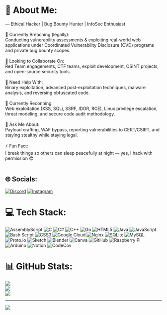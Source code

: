 # 💫 About Me:
— Ethical Hacker | Bug Bounty Hunter | InfoSec Enthusiast<br><br>🔭 Currently Breaching (legally):<br>Conducting vulnerability assessments & exploiting real-world web applications under Coordinated Vulnerability Disclosure (CVD) programs and private bug bounty scopes.<br><br>👯 Looking to Collaborate On:<br>Red Team engagements, CTF teams, exploit development, OSINT projects, and open-source security tools.<br><br>🤝 Need Help With:<br>Binary exploitation, advanced post-exploitation techniques, malware analysis, and reversing obfuscated code.<br><br>🌱 Currently Reconning:<br>Web exploitation (XSS, SQLi, SSRF, IDOR, RCE), Linux privilege escalation, threat modeling, and secure code audit methodology.<br><br>💬 Ask Me About:<br>Payload crafting, WAF bypass, reporting vulnerabilities to CERT/CSIRT, and staying stealthy while staying legal.<br><br>⚡ Fun Fact:<br>I break things so others can sleep peacefully at night — yes, I hack with permission 😎<br><br>


## 🌐 Socials:
[![Discord](https://img.shields.io/badge/Discord-%237289DA.svg?logo=discord&logoColor=white)](https://discord.gg/W2czSeDq) [![Instagram](https://img.shields.io/badge/Instagram-%23E4405F.svg?logo=Instagram&logoColor=white)](https://instagram.com/oushxplo) 

# 💻 Tech Stack:
![AssemblyScript](https://img.shields.io/badge/assembly%20script-%23000000.svg?style=for-the-badge&logo=assemblyscript&logoColor=white) ![C](https://img.shields.io/badge/c-%2300599C.svg?style=for-the-badge&logo=c&logoColor=white) ![C#](https://img.shields.io/badge/c%23-%23239120.svg?style=for-the-badge&logo=csharp&logoColor=white) ![C++](https://img.shields.io/badge/c++-%2300599C.svg?style=for-the-badge&logo=c%2B%2B&logoColor=white) ![Go](https://img.shields.io/badge/go-%2300ADD8.svg?style=for-the-badge&logo=go&logoColor=white) ![HTML5](https://img.shields.io/badge/html5-%23E34F26.svg?style=for-the-badge&logo=html5&logoColor=white) ![Java](https://img.shields.io/badge/java-%23ED8B00.svg?style=for-the-badge&logo=openjdk&logoColor=white) ![JavaScript](https://img.shields.io/badge/javascript-%23323330.svg?style=for-the-badge&logo=javascript&logoColor=%23F7DF1E) ![Bash Script](https://img.shields.io/badge/bash_script-%23121011.svg?style=for-the-badge&logo=gnu-bash&logoColor=white) ![CSS3](https://img.shields.io/badge/css3-%231572B6.svg?style=for-the-badge&logo=css3&logoColor=white) ![Google Cloud](https://img.shields.io/badge/GoogleCloud-%234285F4.svg?style=for-the-badge&logo=google-cloud&logoColor=white) ![Nginx](https://img.shields.io/badge/nginx-%23009639.svg?style=for-the-badge&logo=nginx&logoColor=white) ![SQLite](https://img.shields.io/badge/sqlite-%2307405e.svg?style=for-the-badge&logo=sqlite&logoColor=white) ![MySQL](https://img.shields.io/badge/mysql-4479A1.svg?style=for-the-badge&logo=mysql&logoColor=white) ![Proto.io](https://img.shields.io/badge/Proto.io-161637?style=for-the-badge&logo=proto.io&logoColor=00e5ff) ![Sketch](https://img.shields.io/badge/Sketch-FFB387?style=for-the-badge&logo=sketch&logoColor=black) ![Blender](https://img.shields.io/badge/blender-%23F5792A.svg?style=for-the-badge&logo=blender&logoColor=white) ![Canva](https://img.shields.io/badge/Canva-%2300C4CC.svg?style=for-the-badge&logo=Canva&logoColor=white) ![GitHub](https://img.shields.io/badge/github-%23121011.svg?style=for-the-badge&logo=github&logoColor=white) ![Raspberry Pi](https://img.shields.io/badge/-Raspberry_Pi-C51A4A?style=for-the-badge&logo=Raspberry-Pi) ![Arduino](https://img.shields.io/badge/-Arduino-00979D?style=for-the-badge&logo=Arduino&logoColor=white) ![Notion](https://img.shields.io/badge/Notion-%23000000.svg?style=for-the-badge&logo=notion&logoColor=white) ![CodeCov](https://img.shields.io/badge/codecov-%23ff0077.svg?style=for-the-badge&logo=codecov&logoColor=white)
# 📊 GitHub Stats:
![](https://github-readme-stats.vercel.app/api?username=Oushxplo&theme=dark&hide_border=false&include_all_commits=false&count_private=true)<br/>
![](https://nirzak-streak-stats.vercel.app/?user=Oushxplo&theme=dark&hide_border=false)<br/>
![](https://github-readme-stats.vercel.app/api/top-langs/?username=Oushxplo&theme=dark&hide_border=false&include_all_commits=false&count_private=true&layout=compact)

---
[![](https://visitcount.itsvg.in/api?id=Oushxplo&icon=0&color=0)](https://visitcount.itsvg.in)

<!-- Proudly created with GPRM ( https://gprm.itsvg.in ) -->
